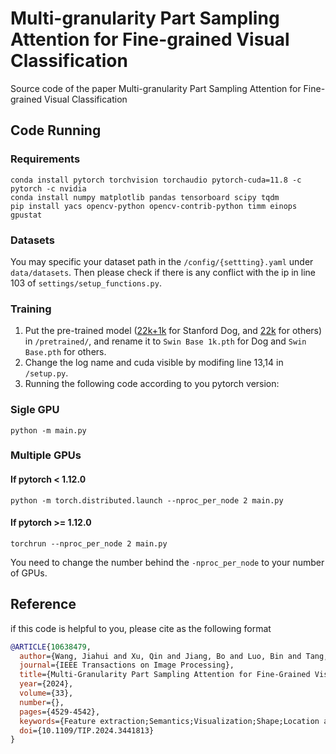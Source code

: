# Multi-granularity Part Sampling Attention for Fine-grained Visual Classification
Source code of the paper Multi-granularity Part Sampling Attention for Fine-grained Visual Classification
## Code Running
### Requirements
```
conda install pytorch torchvision torchaudio pytorch-cuda=11.8 -c pytorch -c nvidia
conda install numpy matplotlib pandas tensorboard scipy tqdm
pip install yacs opencv-python opencv-contrib-python timm einops gpustat
```
### Datasets
You may specific your dataset path in the `/config/{settting}.yaml` under `data/datasets`. Then please check if there is any conflict with the ip in line 103 of `settings/setup_functions.py`.
### Training
1. Put the pre-trained model ([22k+1k](https://github.com/SwinTransformer/storage/releases/download/v1.0.0/swin_base_patch4_window12_384_22kto1k.pth) for Stanford Dog, and [22k](https://github.com/SwinTransformer/storage/releases/download/v1.0.0/swin_base_patch4_window12_384_22k.pth) for others) in `/pretrained/`, and rename it to `Swin Base 1k.pth` for Dog and `Swin Base.pth` for others.
2. Change the log name and cuda visible by modifing line 13,14 in `/setup.py`.
3. Running the following code according to you pytorch version:
### Sigle GPU
```
python -m main.py
```
### Multiple GPUs
#### If pytorch < 1.12.0
```
python -m torch.distributed.launch --nproc_per_node 2 main.py
```
#### If pytorch >= 1.12.0
```
torchrun --nproc_per_node 2 main.py
```
You need to change the number behind the `-nproc_per_node` to your number of GPUs.

## Reference
if this code is helpful to you, please cite as the following format
```bibtex
@ARTICLE{10638479,
  author={Wang, Jiahui and Xu, Qin and Jiang, Bo and Luo, Bin and Tang, Jinhui},
  journal={IEEE Transactions on Image Processing}, 
  title={Multi-Granularity Part Sampling Attention for Fine-Grained Visual Classification}, 
  year={2024},
  volume={33},
  number={},
  pages={4529-4542},
  keywords={Feature extraction;Semantics;Visualization;Shape;Location awareness;Attention mechanisms;Transformers;Fine-grained visual classification;multi-granularity;part sampling;attention mechanism},
  doi={10.1109/TIP.2024.3441813}
}

```
